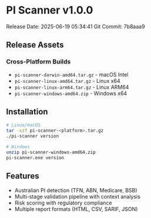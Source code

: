 # PI Scanner v1.0.0

Release Date: 2025-06-19 05:34:41
Git Commit: 7b8aaa9

## Release Assets

### Cross-Platform Builds
- `pi-scanner-darwin-amd64.tar.gz` - macOS Intel
- `pi-scanner-linux-amd64.tar.gz` - Linux x64
- `pi-scanner-linux-arm64.tar.gz` - Linux ARM64
- `pi-scanner-windows-amd64.zip` - Windows x64

## Installation

```bash
# Linux/macOS
tar -xzf pi-scanner-<platform>.tar.gz
./pi-scanner version

# Windows
unzip pi-scanner-windows-amd64.zip
pi-scanner.exe version
```

## Features
- Australian PI detection (TFN, ABN, Medicare, BSB)
- Multi-stage validation pipeline with context analysis
- Risk scoring with regulatory compliance
- Multiple report formats (HTML, CSV, SARIF, JSON)
